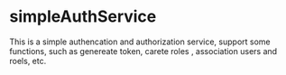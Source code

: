 # simpleAuthService
This is a simple authencation and authorization service, support some functions, such as genereate token, carete roles , association users and roels, etc.
